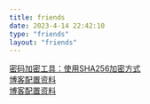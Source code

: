 ```yaml
---
title: friends
date: 2023-4-14 22:42:10
type: "friends"
layout: "friends"
---
```

[密码加密工具：使用SHA256加密方式](https://tool.oschina.net/encrypt?type=2)  
[博客配置资料](https://blog.17lai.site/posts/40300608/#代码高亮)  
[博客配置资料](https://sunhwee.com/posts/6e8839eb.html#toc-heading-14)